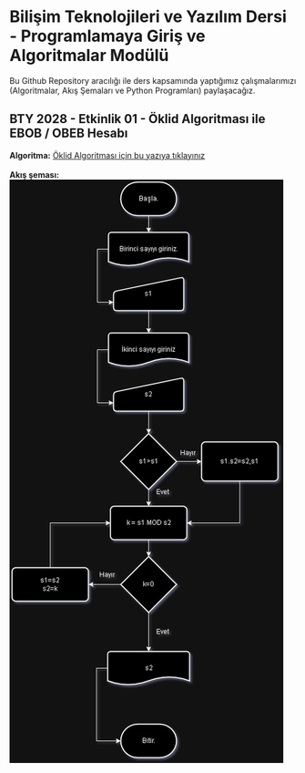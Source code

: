 # Bilişim Teknolojileri ve Yazılım Dersi - Programlamaya Giriş ve Algoritmalar Modülü
Bu Github Repository aracılığı ile ders kapsamında yaptığımız çalışmalarımızı (Algoritmalar, Akış Şemaları ve Python Programları) paylaşacağız.
## BTY 2028 - Etkinlik 01 - Öklid Algoritması ile EBOB / OBEB Hesabı
**Algoritma:** [Öklid Algoritması için bu yazıya tıklayınız](https://github.com/DenizhanBayrak/BTY2028-PGA/blob/main/%C4%B0ki%20Say%C4%B1n%C4%B1n%20EBOB'unu%20Hesaplayan%20Algoritma) <br><br>
**Akış şeması:**<br> ![Öklid Algoritmasının Akış Şeması](https://github.com/DenizhanBayrak/BTY2028-PGA/blob/main/%C4%B0ki%20say%C4%B1n%C4%B1n%20EBOB'unu%20hesaplayan%20algoritman%C4%B1n%20ak%C4%B1%C5%9F%20%C5%9Femas%C4%B1.jpg) <br><br>

